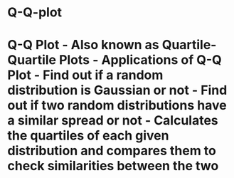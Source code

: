 # Q-Q-plot
# Q-Q Plot - Also known as **Quartile-Quartile Plots** - Applications of Q-Q Plot     - Find out if a random distribution is Gaussian or not     - Find out if two random distributions have a similar spread or not      - Calculates the quartiles of each given distribution and compares them to check similarities between the two
